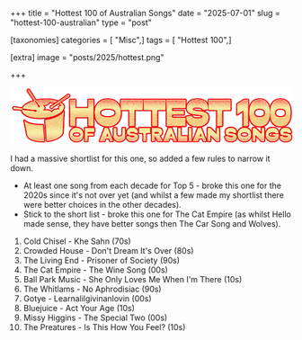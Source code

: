 +++
title = "Hottest 100 of Australian Songs"
date = "2025-07-01"
slug = "hottest-100-australian"
type = "post"

[taxonomies]
categories = [ "Misc",]
tags = [ "Hottest 100",]

[extra]
image = "posts/2025/hottest.png"

+++

![](hottest.png)

I had a massive shortlist for this one, so added a few rules to narrow it down.

- At least one song from each decade for Top 5 - broke this one for the 2020s since it's not over yet (and whilst a few made my shortlist there were better choices in the other decades).
- Stick to the short list - broke this one for The Cat Empire (as whilst Hello made sense, they have better songs then The Car Song and Wolves).

1. Cold Chisel - Khe Sahn (70s)
2. Crowded House - Don't Dream It's Over (80s)
3. The Living End - Prisoner of Society (90s)
4. The Cat Empire - The Wine Song (00s)
5. Ball Park Music - She Only Loves Me When I'm There (10s)
6. The Whitlams - No Aphrodisiac (90s)
7. Gotye - Learnalilgivinanlovin (00s)
8. Bluejuice - Act Your Age (10s)
9. Missy Higgins - The Special Two (00s)
10. The Preatures - Is This How You Feel? (10s)
